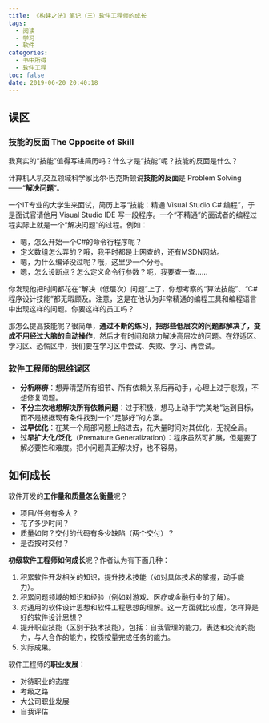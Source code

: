 ```yaml
---
title: 《构建之法》笔记（三）软件工程师的成长
tags:
  - 阅读
  - 学习
  - 软件
categories:
  - 书中所得
  - 软件工程
toc: false
date: 2019-06-20 20:40:18
---
```


<!--more-->

## 误区

### 技能的反面  The Opposite of Skill

我真实的“技能”值得写进简历吗？什么才是“技能”呢？技能的反面是什么？

计算机人机交互领域科学家比尔·巴克斯顿说**技能的反面**是 Problem Solving ——“**解决问题**”。

一个IT专业的大学生来面试，简历上写“技能：精通 Visual Studio C# 编程”，于是面试官请他用 Visual Studio IDE 写一段程序。一个“不精通”的面试者的编程过程实际上就是一个“解决问题”的过程。例如：
* 嗯，怎么开始一个C#的命令行程序呢？
* 定义数组怎么弄的？哦，我平时都是上网查的，还有MSDN网站。
* 嗯，为什么编译没过呢？哦，这里少一个分号。
* 嗯，怎么设断点？怎么定义命令行参数？呃，我要查一查……

你发现他把时间都花在“解决（低层次）问题”上了，你想考察的“算法技能”、“C#程序设计技能”都无暇顾及。注意，这是在他认为非常精通的编程工具和编程语言中出现这样的问题。你要这样的员工吗？

那怎么提高技能呢？很简单，**通过不断的练习，把那些低层次的问题都解决了，变成不用经过大脑的自动操作**，然后才有时间和脑力解决高层次的问题。在舒适区、学习区、恐慌区中，我们要在学习区中尝试、失败、学习、再尝试。

### 软件工程师的思维误区

* **分析麻痹**：想弄清楚所有细节、所有依赖关系后再动手，心理上过于悲观，不想修复问题。
* **不分主次地想解决所有依赖问题**：过于积极，想马上动手“完美地”达到目标，而不是根据现有条件找到一个“足够好”的方案。
* **过早优化**：在某一个局部问题上陷进去，花大量时间对其优化，无视全局。
* **过早扩大化/泛化**（Premature Generalization）：程序虽然可扩展，但是要了解必要性和难度。把小问题真正解决好，也不容易。


## 如何成长

软件开发的**工作量和质量怎么衡量**呢？
* 项目/任务有多大？
* 花了多少时间？
* 质量如何？交付的代码有多少缺陷（两个交付）？
* 是否按时交付？

**初级软件工程师如何成长**呢？作者认为有下面几种：
1. 积累软件开发相关的知识，提升技术技能（如对具体技术的掌握，动手能力）。
2. 积累问题领域的知识和经验（例如对游戏、医疗或金融行业的了解）。
3. 对通用的软件设计思想和软件工程思想的理解。这一方面就比较虚，怎样算是好的软件设计思想？
4. 提升职业技能（区别于技术技能），包括：自我管理的能力，表达和交流的能力，与人合作的能力，按质按量完成任务的能力。
5. 实际成果。

软件工程师的**职业发展**：
* 对待职业的态度
* 考级之路
* 大公司职业发展
* 自我评估